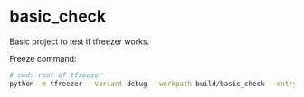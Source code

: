 # basic_check

Basic project to test if tfreezer works.

Freeze command:

```bash
# cwd: root of tfreezer
python -m tfreezer --variant debug --workpath build/basic_check --entry-module examples/basic_check/basic_check.py
```
